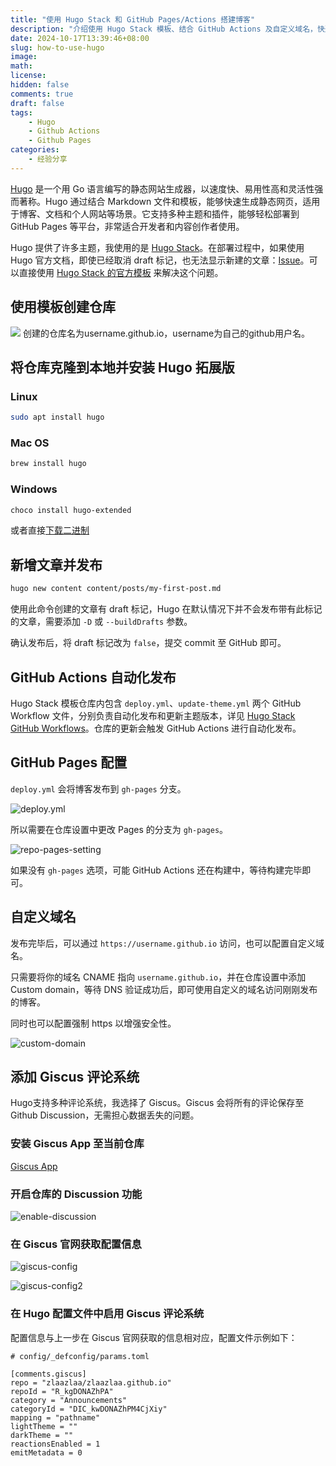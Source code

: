 ```yaml
---
title: "使用 Hugo Stack 和 GitHub Pages/Actions 搭建博客"
description: "介绍使用 Hugo Stack 模板、结合 GitHub Actions 及自定义域名，快速搭建并自动化部署个人博客的步骤。"
date: 2024-10-17T13:39:46+08:00
slug: how-to-use-hugo
image: 
math: 
license: 
hidden: false
comments: true
draft: false
tags: 
    - Hugo
    - Github Actions
    - Github Pages
categories:
    - 经验分享
---
```


[Hugo](https://gohugo.io) 是一个用 Go 语言编写的静态网站生成器，以速度快、易用性高和灵活性强而著称。Hugo 通过结合 Markdown 文件和模板，能够快速生成静态网页，适用于博客、文档和个人网站等场景。它支持多种主题和插件，能够轻松部署到 GitHub Pages 等平台，非常适合开发者和内容创作者使用。

Hugo 提供了许多主题，我使用的是 [Hugo Stack](https://github.com/CaiJimmy/hugo-theme-stack)。在部署过程中，如果使用 Hugo 官方文档，即使已经取消 draft 标记，也无法显示新建的文章：[Issue](https://github.com/CaiJimmy/hugo-theme-stack)。可以直接使用 [Hugo Stack 的官方模板](https://github.com/CaiJimmy/hugo-theme-stack-starter) 来解决这个问题。

## 使用模板创建仓库

![](post/how-to-use-hugo/imgs/template.png)
创建的仓库名为username.github.io，username为自己的github用户名。

## 将仓库克隆到本地并安装 Hugo 拓展版

### Linux
```bash
sudo apt install hugo
```

### Mac OS
```bash
brew install hugo
```

### Windows
```bash
choco install hugo-extended
```

或者直接[下载二进制](https://github.com/gohugoio/hugo/releases/latest)

## 新增文章并发布

```bash
hugo new content content/posts/my-first-post.md
```

使用此命令创建的文章有 draft 标记，Hugo 在默认情况下并不会发布带有此标记的文章，需要添加 `-D` 或 `--buildDrafts` 参数。

确认发布后，将 draft 标记改为 `false`，提交 commit 至 GitHub 即可。

## GitHub Actions 自动化发布

Hugo Stack 模板仓库内包含 `deploy.yml`、`update-theme.yml` 两个 GitHub Workflow 文件，分别负责自动化发布和更新主题版本，详见 [Hugo Stack GitHub Workflows](https://github.com/CaiJimmy/hugo-theme-stack-starter/tree/master/.github/workflows)。仓库的更新会触发 GitHub Actions 进行自动化发布。

## GitHub Pages 配置

`deploy.yml` 会将博客发布到 `gh-pages` 分支。

![deploy.yml](post/how-to-use-hugo/imgs/deploy-yml.png)

所以需要在仓库设置中更改 Pages 的分支为 `gh-pages`。

![repo-pages-setting](post/how-to-use-hugo/imgs/repo-pages-setting.png)

如果没有 `gh-pages` 选项，可能 GitHub Actions 还在构建中，等待构建完毕即可。

## 自定义域名

发布完毕后，可以通过 `https://username.github.io` 访问，也可以配置自定义域名。

只需要将你的域名 CNAME 指向 `username.github.io`，并在仓库设置中添加 Custom domain，等待 DNS 验证成功后，即可使用自定义的域名访问刚刚发布的博客。

同时也可以配置强制 https 以增强安全性。

![custom-domain](post/how-to-use-hugo/imgs/custom-domain.png)

## 添加 Giscus 评论系统

Hugo支持多种评论系统，我选择了 Giscus。Giscus 会将所有的评论保存至Github Discussion，无需担心数据丢失的问题。

### 安装 Giscus App 至当前仓库

[Giscus App](https://github.com/apps/giscus)

### 开启仓库的 Discussion 功能

![enable-discussion](post/how-to-use-hugo/imgs/enable-discussion.png)

### 在 Giscus 官网获取配置信息

![giscus-config](post/how-to-use-hugo/imgs/giscus-config.png)

![giscus-config2](post/how-to-use-hugo/imgs/giscus-config2.png)

### 在 Hugo 配置文件中启用 Giscus 评论系统

配置信息与上一步在 Giscus 官网获取的信息相对应，配置文件示例如下：
```
# config/_defconfig/params.toml

[comments.giscus]
repo = "zlaazlaa/zlaazlaa.github.io"
repoId = "R_kgDONAZhPA"
category = "Announcements"
categoryId = "DIC_kwDONAZhPM4CjXiy"
mapping = "pathname"
lightTheme = ""
darkTheme = ""
reactionsEnabled = 1
emitMetadata = 0
```
